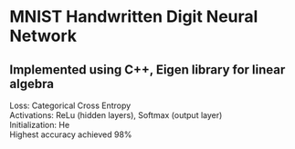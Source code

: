 <h1>MNIST Handwritten Digit Neural Network </h1> 
<h2>Implemented using C++, Eigen library for linear algebra</h2>
Loss: Categorical Cross Entropy <br>
Activations: ReLu (hidden layers), Softmax (output layer) <br>
Initialization: He <br>
Highest accuracy achieved 98%


